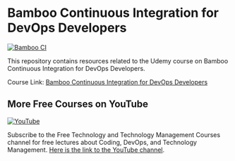 # Bamboo Continuous Integration for DevOps Developers

[![Bamboo CI](https://img-c.udemycdn.com/course/750x422/1520666_9f95_7.jpg)](https://www.udemy.com/course/bamboo-continuous-integration-for-devops-developers/?referralCode=3019D7872D03BEE6CB5E)

This repository contains resources related to the Udemy course on Bamboo Continuous Integration for DevOps Developers. 

Course Link: [Bamboo Continuous Integration for DevOps Developers](https://www.udemy.com/course/bamboo-continuous-integration-for-devops-developers/?referralCode=3019D7872D03BEE6CB5E)


## More Free Courses on YouTube

[![YouTube](https://img.shields.io/badge/YouTube-Subscribe-red?style=flat&logo=youtube)](http://www.youtube.com/@FreeTechnologyLectures)

Subscribe to the Free Technology and Technology Management Courses channel for free lectures about Coding, DevOps, and Technology Management. [Here is the link to the YouTube channel](http://www.youtube.com/@FreeTechnologyLectures).
